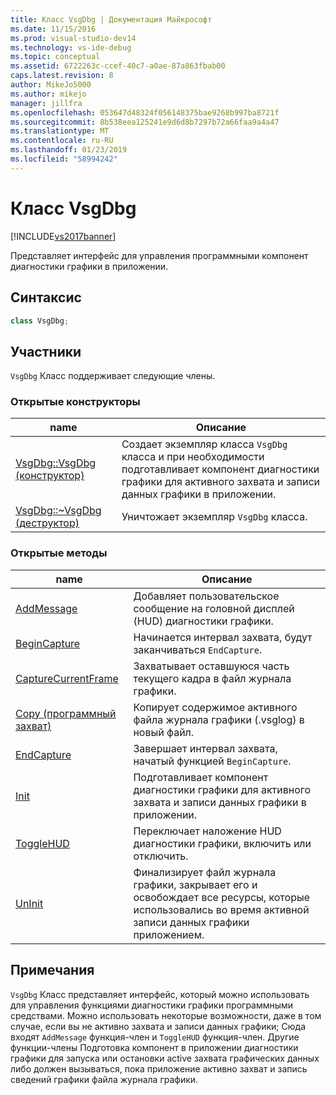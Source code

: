 ```yaml
---
title: Класс VsgDbg | Документация Майкрософт
ms.date: 11/15/2016
ms.prod: visual-studio-dev14
ms.technology: vs-ide-debug
ms.topic: conceptual
ms.assetid: 6722263c-ccef-40c7-a0ae-87a863fbab00
caps.latest.revision: 8
author: MikeJo5000
ms.author: mikejo
manager: jillfra
ms.openlocfilehash: 053647d48324f056148375bae9268b997ba8721f
ms.sourcegitcommit: 8b538eea125241e9d6d8b7297b72a66faa9a4a47
ms.translationtype: MT
ms.contentlocale: ru-RU
ms.lasthandoff: 01/23/2019
ms.locfileid: "58994242"
---
```

# <a name="vsgdbg-class"></a>Класс VsgDbg
[!INCLUDE[vs2017banner](../includes/vs2017banner.md)]

Представляет интерфейс для управления программными компонент диагностики графики в приложении.  
  
## <a name="syntax"></a>Синтаксис  
  
```cpp  
class VsgDbg;  
```  
  
## <a name="members"></a>Участники  
 `VsgDbg` Класс поддерживает следующие члены.  
  
### <a name="public-constructors"></a>Открытые конструкторы  
  
|name|Описание|  
|----------|-----------------|  
|[VsgDbg::VsgDbg (конструктор)](../debugger/vsgdbg-vsgdbg-constructor.md)|Создает экземпляр класса `VsgDbg` класса и при необходимости подготавливает компонент диагностики графики для активного захвата и записи данных графики в приложении.|  
|[VsgDbg::~VsgDbg (деструктор)](../debugger/vsgdbg-tilde-vsgdbg-destructor.md)|Уничтожает экземпляр `VsgDbg` класса.|  
  
### <a name="public-methods"></a>Открытые методы  
  
|name|Описание|  
|----------|-----------------|  
|[AddMessage](../debugger/addmessage.md)|Добавляет пользовательское сообщение на головной дисплей (HUD) диагностики графики.|  
|[BeginCapture](../debugger/begincapture.md)|Начинается интервал захвата, будут заканчиваться `EndCapture`.|  
|[CaptureCurrentFrame](../debugger/capturecurrentframe.md)|Захватывает оставшуюся часть текущего кадра в файл журнала графики.|  
|[Copy (программный захват)](../debugger/copy-programmatic-capture.md)|Копирует содержимое активного файла журнала графики (.vsglog) в новый файл.|  
|[EndCapture](../debugger/endcapture.md)|Завершает интервал захвата, начатый функцией `BeginCapture`.|  
|[Init](../debugger/init.md)|Подготавливает компонент диагностики графики для активного захвата и записи данных графики в приложении.|  
|[ToggleHUD](../debugger/togglehud.md)|Переключает наложение HUD диагностики графики, включить или отключить.|  
|[UnInit](../debugger/uninit.md)|Финализирует файл журнала графики, закрывает его и освобождает все ресурсы, которые использовались во время активной записи данных графики приложением.|  
  
## <a name="remarks"></a>Примечания  
 `VsgDbg` Класс представляет интерфейс, который можно использовать для управления функциями диагностики графики программными средствами. Можно использовать некоторые возможности, даже в том случае, если вы не активно захвата и записи данных графики; Сюда входят `AddMessage` функция-член и `ToggleHUD` функция-член. Другие функции-члены Подготовка компонент в приложении диагностики графики для запуска или остановки active захвата графических данных либо должен вызываться, пока приложение активно захват и запись сведений графики файла журнала графики.
